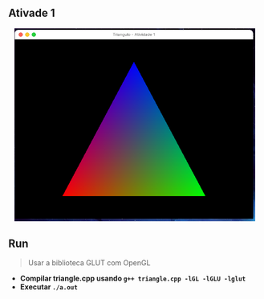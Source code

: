 ## Ativade 1
<p align="center">
    <img src="./image.png" width="480">
</p>

## Run
> Usar a biblioteca GLUT com OpenGL</a>

- **Compilar triangle.cpp usando `g++ triangle.cpp -lGL -lGLU -lglut`**
- **Executar `./a.out`**
<br />